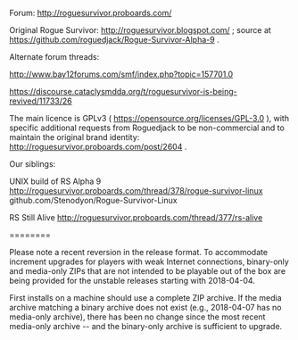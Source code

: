 Forum: http://roguesurvivor.proboards.com/

Original Rogue Survivor: http://roguesurvivor.blogspot.com/ ; source at https://github.com/roguedjack/Rogue-Survivor-Alpha-9 .

Alternate forum threads:

http://www.bay12forums.com/smf/index.php?topic=157701.0

https://discourse.cataclysmdda.org/t/roguesurvivor-is-being-revived/11733/26

The main licence is GPLv3 ( https://opensource.org/licenses/GPL-3.0 ), with specific additional requests from Roguedjack to be non-commercial and to maintain the original brand identity: http://roguesurvivor.proboards.com/post/2604 .

Our siblings:

UNIX build of RS Alpha 9
http://roguesurvivor.proboards.com/thread/378/rogue-survivor-linux
github.com/Stenodyon/Rogue-Survivor-Linux

RS Still Alive
http://roguesurvivor.proboards.com/thread/377/rs-alive

========

Please note a recent reversion in the release format.  To accommodate increment upgrades for players with weak Internet connections, binary-only and media-only ZIPs that are not intended to be playable out of the box are being provided for the unstable releases starting with 2018-04-04.

First installs on a machine should use a complete ZIP archive.  If the media archive matching a binary archive does not exist (e.g., 2018-04-07 has no media-only archive), there has been no change since
the most recent media-only archive -- and the binary-only archive is sufficient to upgrade.